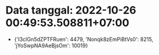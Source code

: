 # Data tanggal: 2022-10-26 00:49:53.508811+07:00

* {'I3clGn5dZPTFRuen': 4479, 'Nonqk8zEmPiBtVs0': 8215, 'jYoSwpNA9AeBjsOm': 10019}
